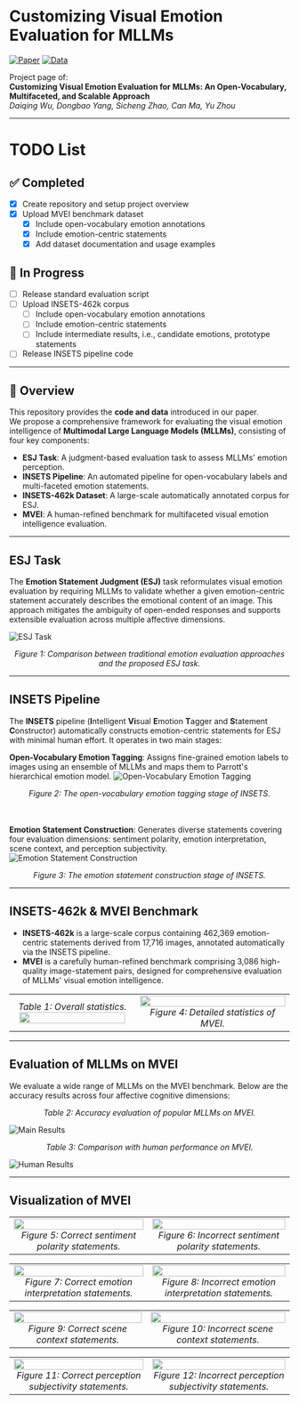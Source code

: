 # Customizing Visual Emotion Evaluation for MLLMs  

[![Paper](https://img.shields.io/badge/Paper-arXiv-blue)](link-to-paper)  [![Data](https://img.shields.io/badge/Data-HuggingFace-orange)](link-to-benchmark)  

Project page of:  
**Customizing Visual Emotion Evaluation for MLLMs: An Open-Vocabulary, Multifaceted, and Scalable Approach**  
*Daiqing Wu, Dongbao Yang, Sicheng Zhao, Can Ma, Yu Zhou*  

---

# TODO List

## ✅ Completed

- [x] Create repository and setup project overview
- [x] Upload MVEI benchmark dataset
  - [x] Include open-vocabulary emotion annotations
  - [x] Include emotion-centric statements
  - [x] Add dataset documentation and usage examples

## 🔄 In Progress

- [ ] Release standard evaluation script
- [ ] Upload INSETS-462k corpus
  - [ ] Include open-vocabulary emotion annotations
  - [ ] Include emotion-centric statements
  - [ ] Include intermediate results, i.e., candidate emotions, prototype statements
- [ ] Release INSETS pipeline code

---

## 📖 Overview  

This repository provides the **code and data** introduced in our paper.  
We propose a comprehensive framework for evaluating the visual emotion intelligence of **Multimodal Large Language Models (MLLMs)**, consisting of four key components:

- **ESJ Task**: A judgment-based evaluation task to assess MLLMs' emotion perception.
- **INSETS Pipeline**: An automated pipeline for open-vocabulary labels and multi-faceted emotion statements.  
- **INSETS-462k Dataset**: A large-scale automatically annotated corpus for ESJ.
- **MVEI**: A human-refined benchmark for multifaceted visual emotion intelligence evaluation.

---

## ESJ Task

The **Emotion Statement Judgment (ESJ)** task reformulates visual emotion evaluation by requiring MLLMs to validate whether a given emotion-centric statement accurately describes the emotional content of an image. This approach mitigates the ambiguity of open-ended responses and supports extensible evaluation across multiple affective dimensions.

![ESJ Task](images/ESJ.jpeg)
<div align="center">
<em>Figure 1: Comparison between traditional emotion evaluation approaches and the proposed ESJ task.</em>
</div>

---

## INSETS Pipeline

The **INSETS** pipeline (**I**ntelligent **Vi**sual **E**motion **T**agger and **S**tatement **C**onstructor) automatically constructs emotion-centric statements for ESJ with minimal human effort. It operates in two main stages:

**Open-Vocabulary Emotion Tagging**: Assigns fine-grained emotion labels to images using an ensemble of MLLMs and maps them to Parrott's hierarchical emotion model.
![Open-Vocabulary Emotion Tagging](images/INSETS-1.jpeg)
<div align="center">
<em>Figure 2: The open-vocabulary emotion tagging stage of INSETS.</em>
</div>

<br><br>
**Emotion Statement Construction**: Generates diverse statements covering four evaluation dimensions: sentiment polarity, emotion interpretation, scene context, and perception subjectivity.
![Emotion Statement Construction](images/INSETS-2.jpeg)
<div align="center">
<em>Figure 3: The emotion statement construction stage of INSETS.</em>
</div>

---

## INSETS-462k & MVEI Benchmark

- **INSETS-462k** is a large-scale corpus containing 462,369 emotion-centric statements derived from 17,716 images, annotated automatically via the INSETS pipeline.
- **MVEI** is a carefully human-refined benchmark comprising 3,086 high-quality image-statement pairs, designed for comprehensive evaluation of MLLMs' visual emotion intelligence.

<table>
<tr>
<td align="center">
<em>Table 1: Overall statistics.</em>
<img src="images/Statis-2.jpeg" width="95%">
<br>
</td>
<td align="center">
<img src="images/Statis-1.jpeg" width="100%">
<br>
<em>Figure 4: Detailed statistics of MVEI.</em>
</td>
</tr>
</table>

---

## Evaluation of MLLMs on MVEI
We evaluate a wide range of MLLMs on the MVEI benchmark. Below are the accuracy results across four affective cognitive dimensions:

<div align="center">
<em>Table 2: Accuracy evaluation of popular MLLMs on MVEI.</em>
</div>

![Main Results](images/Evaluation-1.jpeg)

<div align="center">
<em>Table 3: Comparison with human performance on MVEI.</em>
</div>

![Human Results](images/Evaluation-2.jpeg)


---

## Visualization of MVEI

<table>
<tr>
<td align="center">
<img src="images/MVEI-1.jpeg" width="100%">
<br>
<em>Figure 5: Correct sentiment polarity statements.</em>
</td>
<td align="center">
<img src="images/MVEI-2.jpeg" width="100%">
<br>
<em>Figure 6: Incorrect sentiment polarity statements.</em>
</td>
</tr>
</table>

<table>
<tr>
<td align="center">
<img src="images/MVEI-3.jpeg" width="100%">
<br>
<em>Figure 7: Correct emotion interpretation statements.</em>
</td>
<td align="center">
<img src="images/MVEI-4.jpeg" width="100%">
<br>
<em>Figure 8: Incorrect emotion interpretation statements.</em>
</td>
</tr>
</table>

<table>
<tr>
<td align="center">
<img src="images/MVEI-5.jpeg" width="100%">
<br>
<em>Figure 9: Correct scene context statements.</em>
</td>
<td align="center">
<img src="images/MVEI-6.jpeg" width="100%">
<br>
<em>Figure 10: Incorrect scene context statements.</em>
</td>
</tr>
</table>

<table>
<tr>
<td align="center">
<img src="images/MVEI-7.jpeg" width="100%">
<br>
<em>Figure 11: Correct perception subjectivity statements.</em>
</td>
<td align="center">
<img src="images/MVEI-8.jpeg" width="100%">
<br>
<em>Figure 12: Incorrect perception subjectivity statements.</em>
</td>
</tr>
</table>
